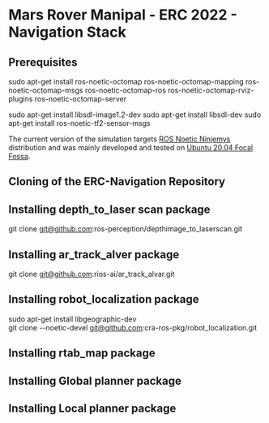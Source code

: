 # Mars Rover Manipal - ERC 2022 - Navigation Stack 

## Prerequisites

sudo apt-get install ros-noetic-octomap ros-noetic-octomap-mapping ros-noetic-octomap-msgs ros-noetic-octomap-ros ros-noetic-octomap-rviz-plugins ros-noetic-octomap-server

sudo apt-get install libsdl-image1.2-dev
sudo apt-get install libsdl-dev
sudo apt-get install ros-noetic-tf2-sensor-msgs

The current version of the simulation targets [ROS Noetic Ninjemys](http://wiki.ros.org/noetic/Installation/) distribution and was mainly developed and tested on [Ubuntu 20.04 Focal Fossa](https://releases.ubuntu.com/20.04/).

## Cloning of the ERC-Navigation Repository

## Installing depth_to_laser scan package 

git clone git@github.com:ros-perception/depthimage_to_laserscan.git

## Installing ar_track_alver package 

git clone git@github.com:rios-ai/ar_track_alvar.git

## Installing robot_localization package

sudo apt-get install libgeographic-dev  
git clone --noetic-devel git@github.com:cra-ros-pkg/robot_localization.git

## Installing rtab_map package 

## Installing Global planner package 

## Installing Local planner package

